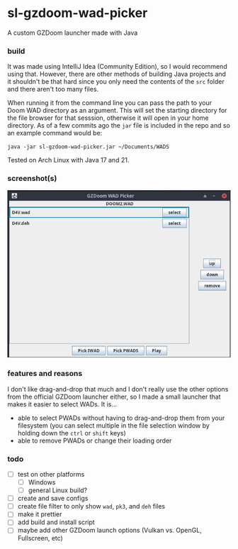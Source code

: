 # sl-gzdoom-wad-picker
A custom GZDoom launcher made with Java

### build

It was made using IntelliJ Idea (Community Edition), so I would recommend using that. However, there are other methods of building Java projects and it shouldn't be that hard since you only need the contents of the `src` folder and there aren't too many files.

When running it from the command line you can pass the path to your Doom WAD directory as an argument. This will set the starting directory for the file browser for that sesssion, otherwise it will open in your home directory. As of a few commits ago the `jar` file is included in the repo and so an example command would be:
```
java -jar sl-gzdoom-wad-picker.jar ~/Documents/WADS
```

Tested on Arch Linux with Java 17 and 21.

### screenshot(s)

![screenshot 1](screenshots/sl_gzdoom_launcher_1.png)

### features and reasons

I don't like drag-and-drop that much and I don't really use the other options from the official GZDoom launcher either, so I made a small launcher that makes it easier to select WADs. It is...

- able to select PWADs without having to drag-and-drop them from your filesystem (you can select multiple in the file selection window by holding down the `ctrl` or `shift` keys)
- able to remove PWADs or change their loading order

### todo

- [ ] test on other platforms
	- [ ] Windows
	- [ ] general Linux build?
- [ ] create and save configs
- [ ] create file filter to only show `wad`, `pk3`, and `deh` files 
- [ ] make it prettier
- [ ] add build and install script
- [ ] maybe add other GZDoom launch options (Vulkan vs. OpenGL, Fullscreen, etc)